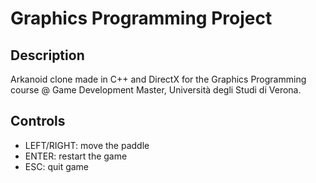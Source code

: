 # Graphics Programming Project

## Description

Arkanoid clone made in C++ and DirectX for the Graphics Programming course @ Game Development Master, Università degli Studi di Verona.

## Controls

- LEFT/RIGHT: move the paddle
- ENTER: restart the game
- ESC: quit game